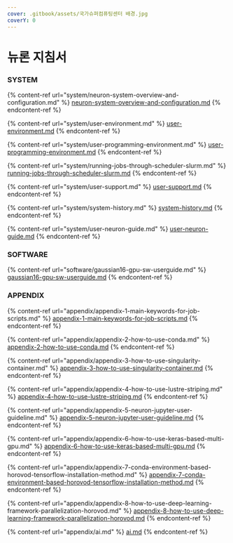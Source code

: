 ```yaml
---
cover: .gitbook/assets/국가슈퍼컴퓨팅센터 배경.jpg
coverY: 0
---
```


# 뉴론 지침서

### SYSTEM

{% content-ref url="system/neuron-system-overview-and-configuration.md" %}
[neuron-system-overview-and-configuration.md](system/neuron-system-overview-and-configuration.md)
{% endcontent-ref %}

{% content-ref url="system/user-environment.md" %}
[user-environment.md](system/user-environment.md)
{% endcontent-ref %}

{% content-ref url="system/user-programming-environment.md" %}
[user-programming-environment.md](system/user-programming-environment.md)
{% endcontent-ref %}

{% content-ref url="system/running-jobs-through-scheduler-slurm.md" %}
[running-jobs-through-scheduler-slurm.md](system/running-jobs-through-scheduler-slurm.md)
{% endcontent-ref %}

{% content-ref url="system/user-support.md" %}
[user-support.md](system/user-support.md)
{% endcontent-ref %}

{% content-ref url="system/system-history.md" %}
[system-history.md](system/system-history.md)
{% endcontent-ref %}

{% content-ref url="system/user-neuron-guide.md" %}
[user-neuron-guide.md](system/user-neuron-guide.md)
{% endcontent-ref %}

### SOFTWARE

{% content-ref url="software/gaussian16-gpu-sw-userguide.md" %}
[gaussian16-gpu-sw-userguide.md](software/gaussian16-gpu-sw-userguide.md)
{% endcontent-ref %}

### APPENDIX

{% content-ref url="appendix/appendix-1-main-keywords-for-job-scripts.md" %}
[appendix-1-main-keywords-for-job-scripts.md](appendix/appendix-1-main-keywords-for-job-scripts.md)
{% endcontent-ref %}

{% content-ref url="appendix/appendix-2-how-to-use-conda.md" %}
[appendix-2-how-to-use-conda.md](appendix/appendix-2-how-to-use-conda.md)
{% endcontent-ref %}

{% content-ref url="appendix/appendix-3-how-to-use-singularity-container.md" %}
[appendix-3-how-to-use-singularity-container.md](appendix/appendix-3-how-to-use-singularity-container.md)
{% endcontent-ref %}

{% content-ref url="appendix/appendix-4-how-to-use-lustre-striping.md" %}
[appendix-4-how-to-use-lustre-striping.md](appendix/appendix-4-how-to-use-lustre-striping.md)
{% endcontent-ref %}

{% content-ref url="appendix/appendix-5-neuron-jupyter-user-guideline.md" %}
[appendix-5-neuron-jupyter-user-guideline.md](appendix/appendix-5-neuron-jupyter-user-guideline.md)
{% endcontent-ref %}

{% content-ref url="appendix/appendix-6-how-to-use-keras-based-multi-gpu.md" %}
[appendix-6-how-to-use-keras-based-multi-gpu.md](appendix/appendix-6-how-to-use-keras-based-multi-gpu.md)
{% endcontent-ref %}

{% content-ref url="appendix/appendix-7-conda-environment-based-horovod-tensorflow-installation-method.md" %}
[appendix-7-conda-environment-based-horovod-tensorflow-installation-method.md](appendix/appendix-7-conda-environment-based-horovod-tensorflow-installation-method.md)
{% endcontent-ref %}

{% content-ref url="appendix/appendix-8-how-to-use-deep-learning-framework-parallelization-horovod.md" %}
[appendix-8-how-to-use-deep-learning-framework-parallelization-horovod.md](appendix/appendix-8-how-to-use-deep-learning-framework-parallelization-horovod.md)
{% endcontent-ref %}

{% content-ref url="appendix/ai.md" %}
[ai.md](appendix/ai.md)
{% endcontent-ref %}
